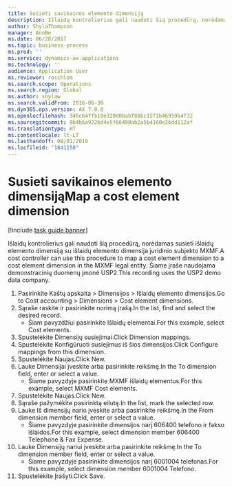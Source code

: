 ```yaml
---
title: Susieti savikainos elemento dimensiją
description: Išlaidų kontrolierius gali naudoti šią procedūrą, norėdamas susieti išlaidų elemento dimensiją su išlaidų elemento dimensija juridinio subjekto MXMF.
author: ShylaThompson
manager: AnnBe
ms.date: 06/28/2017
ms.topic: business-process
ms.prod: ''
ms.service: dynamics-ax-applications
ms.technology: ''
audience: Application User
ms.reviewer: roschlom
ms.search.scope: Operations
ms.search.region: Global
ms.author: shylaw
ms.search.validFrom: 2016-06-30
ms.dyn365.ops.version: AX 7.0.0
ms.openlocfilehash: 346c64ffb19e320d0babf886c15f1b46959b4f32
ms.sourcegitcommit: 8b4b6a9226d4e5f66498ab2a5b4160e26dd112af
ms.translationtype: HT
ms.contentlocale: lt-LT
ms.lasthandoff: 08/01/2019
ms.locfileid: "1841158"
---
```

# <a name="map-a-cost-element-dimension"></a><span data-ttu-id="a2c38-103">Susieti savikainos elemento dimensiją</span><span class="sxs-lookup"><span data-stu-id="a2c38-103">Map a cost element dimension</span></span>

[!include [task guide banner](../../includes/task-guide-banner.md)]

<span data-ttu-id="a2c38-104">Išlaidų kontrolierius gali naudoti šią procedūrą, norėdamas susieti išlaidų elemento dimensiją su išlaidų elemento dimensija juridinio subjekto MXMF.</span><span class="sxs-lookup"><span data-stu-id="a2c38-104">A cost controller can use this procedure to map a cost element dimension to a cost element dimension in the MXMF legal entity.</span></span> <span data-ttu-id="a2c38-105">Šiame įraše naudojama demonstracinių duomenų įmonė USP2.</span><span class="sxs-lookup"><span data-stu-id="a2c38-105">This recording uses the USP2 demo data company.</span></span>

1. <span data-ttu-id="a2c38-106">Pasirinkite Kaštų apskaita > Dimensijos > Išlaidų elemento dimensijos.</span><span class="sxs-lookup"><span data-stu-id="a2c38-106">Go to Cost accounting > Dimensions > Cost element dimensions.</span></span>
2. <span data-ttu-id="a2c38-107">Sąraše raskite ir pasirinkite norimą įrašą.</span><span class="sxs-lookup"><span data-stu-id="a2c38-107">In the list, find and select the desired record.</span></span>
    * <span data-ttu-id="a2c38-108">Šiam pavyzdžiui pasirinkite Išlaidų elementai.</span><span class="sxs-lookup"><span data-stu-id="a2c38-108">For this example, select Cost elements.</span></span>  
3. <span data-ttu-id="a2c38-109">Spustelėkite Dimensijų susiejimai.</span><span class="sxs-lookup"><span data-stu-id="a2c38-109">Click Dimension mappings.</span></span>
4. <span data-ttu-id="a2c38-110">Spustelėkite Konfigūruoti susiejimus iš šios dimensijos.</span><span class="sxs-lookup"><span data-stu-id="a2c38-110">Click Configure mappings from this dimension.</span></span>
5. <span data-ttu-id="a2c38-111">Spustelėkite Naujas.</span><span class="sxs-lookup"><span data-stu-id="a2c38-111">Click New.</span></span>
6. <span data-ttu-id="a2c38-112">Lauke Dimensijai įveskite arba pasirinkite reikšmę.</span><span class="sxs-lookup"><span data-stu-id="a2c38-112">In the To dimension field, enter or select a value.</span></span>
    * <span data-ttu-id="a2c38-113">Šiame pavyzdyje pasirinkite MXMF išlaidų elementus.</span><span class="sxs-lookup"><span data-stu-id="a2c38-113">For this example, select MXMF Cost elements.</span></span>  
7. <span data-ttu-id="a2c38-114">Spustelėkite Naujas.</span><span class="sxs-lookup"><span data-stu-id="a2c38-114">Click New.</span></span>
8. <span data-ttu-id="a2c38-115">Sąraše pažymėkite pasirinktą eilutę.</span><span class="sxs-lookup"><span data-stu-id="a2c38-115">In the list, mark the selected row.</span></span>
9. <span data-ttu-id="a2c38-116">Lauke Iš dimensijų nario įveskite arba pasirinkite reikšmę.</span><span class="sxs-lookup"><span data-stu-id="a2c38-116">In the From dimension member field, enter or select a value.</span></span>
    * <span data-ttu-id="a2c38-117">Šiame pavyzdyje pasirinkite dimensijos narį 606400 telefono ir fakso išlaidos.</span><span class="sxs-lookup"><span data-stu-id="a2c38-117">For this example, select dimension member 606400 Telephone & Fax Expense.</span></span>  
10. <span data-ttu-id="a2c38-118">Lauke Dimensijų nariui įveskite arba pasirinkite reikšmę.</span><span class="sxs-lookup"><span data-stu-id="a2c38-118">In the To dimension member field, enter or select a value.</span></span>
    * <span data-ttu-id="a2c38-119">Šiame pavyzdyje pasirinkite dimensijos narį 6001004 telefonas.</span><span class="sxs-lookup"><span data-stu-id="a2c38-119">For this example, select dimension member 6001004 Telefono.</span></span>  
11. <span data-ttu-id="a2c38-120">Spustelėkite Įrašyti.</span><span class="sxs-lookup"><span data-stu-id="a2c38-120">Click Save.</span></span>

